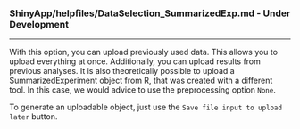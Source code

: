 ### ShinyApp/helpfiles/DataSelection_SummarizedExp.md - Under Development

***

With this option, you can upload previously used data. This allows you to upload 
everything at once. Additionally, you can upload results from previous analyses. It is 
also theoretically possible to upload a SummarizedExperiment object from R, that was 
created with a different tool. In this case, we would advice to use the preprocessing 
option `None`.

To generate an uploadable object, just use the `Save file input to upload later` button.
